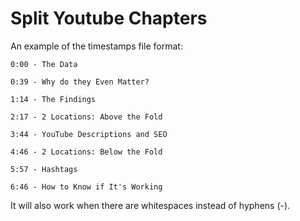# Split Youtube Chapters

An example of the timestamps file format:

    0:00 - The Data
    
    0:39 - Why do they Even Matter?
    
    1:14 - The Findings
    
    2:17 - 2 Locations: Above the Fold
    
    3:44 - YouTube Descriptions and SEO
    
    4:46 - 2 Locations: Below the Fold
    
    5:57 - Hashtags
    
    6:46 - How to Know if It's Working

It will also work when there are whitespaces instead of hyphens (-).
